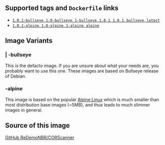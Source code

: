 ## Supported tags and `Dockerfile` links
-   [`1.0.1-bullseye`, `1.0-bullseye`, `1-bullseye`, `1.0.1`, `1.0`, `1`, `bullseye`, `latest`](https://github.com/ReDemoNBR/CORScanner/blob/master/Dockerfile)
-   [`1.0.1-alpine`, `1.0-alpine`, `1-alpine`, `alpine`](https://github.com/ReDemoNBR/CORScanner/blob/master/Dockerfile-alpine)

## Image Variants
### <version> | <version>-bullseye
This is the defacto image. If you are unsure about what your needs are, you probably want to use this one.
These images are based on Bullseye release of Debian.

### <version>-alpine
This image is based on the popular [Alpine Linux](https://alpinelinux.org/) which is much smaller than most distribution base images (~5MB), and thus leads to much slimmer images in general.

## Source of this image
[GitHub ReDemoNBR/CORScanner](https://github.com/ReDemoNBR/CORScanner)
